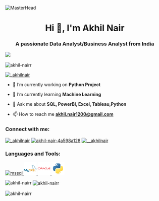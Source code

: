 ![MasterHead](https://user-images.githubusercontent.com/74038190/225813708-98b745f2-7d22-48cf-9150-083f1b00d6c9.gif)
<h1 align="center">Hi 👋, I'm Akhil Nair</h1>
<h3 align="center">A passionate Data Analyst/Business Analyst from India</h3>
<img align=“right” width=“500” src=“https://user-images.githubusercontent.com/74038190/212748842-9fcbad5b-6173-4175-8a61-521f3dbb7514.gif”>

<p align="left"> <img src="https://komarev.com/ghpvc/?username=akhil-nairr&label=Profile%20views&color=0e75b6&style=flat" alt="akhil-nairr" /> </p>

<p align="left"> <a href="https://twitter.com/_akhilnair" target="blank"><img src="https://img.shields.io/twitter/follow/_akhilnair?logo=twitter&style=for-the-badge" alt="_akhilnair" /></a> </p>

- 🔭 I’m currently working on **Python Project**

- 🌱 I’m currently learning **Machine Learning**

- 💬 Ask me about **SQL, PowerBI, Excel, Tableau,Python**

- 📫 How to reach me **akhil.nair1200@gmail.com**

<h3 align="left">Connect with me:</h3>
<p align="left">
<a href="https://twitter.com/_akhilnair" target="blank"><img align="center" src="https://raw.githubusercontent.com/rahuldkjain/github-profile-readme-generator/master/src/images/icons/Social/twitter.svg" alt="_akhilnair" height="30" width="40" /></a>
<a href="https://linkedin.com/in/akhil-nair-4a598a128" target="blank"><img align="center" src="https://raw.githubusercontent.com/rahuldkjain/github-profile-readme-generator/master/src/images/icons/Social/linked-in-alt.svg" alt="akhil-nair-4a598a128" height="30" width="40" /></a>
<a href="https://instagram.com/__akhilnair" target="blank"><img align="center" src="https://raw.githubusercontent.com/rahuldkjain/github-profile-readme-generator/master/src/images/icons/Social/instagram.svg" alt="__akhilnair" height="30" width="40" /></a>
</p>

<h3 align="left">Languages and Tools:</h3>
<p align="left"> <a href="https://www.microsoft.com/en-us/sql-server" target="_blank" rel="noreferrer"> <img src="https://www.svgrepo.com/show/303229/microsoft-sql-server-logo.svg" alt="mssql" width="40" height="40"/> </a> <a href="https://www.mysql.com/" target="_blank" rel="noreferrer"> <img src="https://raw.githubusercontent.com/devicons/devicon/master/icons/mysql/mysql-original-wordmark.svg" alt="mysql" width="40" height="40"/> </a> <a href="https://www.oracle.com/" target="_blank" rel="noreferrer"> <img src="https://raw.githubusercontent.com/devicons/devicon/master/icons/oracle/oracle-original.svg" alt="oracle" width="40" height="40"/> </a> <a href="https://www.python.org" target="_blank" rel="noreferrer"> <img src="https://raw.githubusercontent.com/devicons/devicon/master/icons/python/python-original.svg" alt="python" width="40" height="40"/> </a> </p>

<p><img align="left" src="https://github-readme-stats.vercel.app/api/top-langs?username=akhil-nairr&show_icons=true&locale=en&layout=compact" alt="akhil-nairr" /></p>

<p>&nbsp;<img align="center" src="https://github-readme-stats.vercel.app/api?username=akhil-nairr&show_icons=true&locale=en" alt="akhil-nairr" /></p>

<p><img align="center" src="https://github-readme-streak-stats.herokuapp.com/?user=akhil-nairr&" alt="akhil-nairr" /></p>
